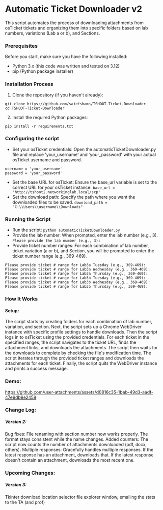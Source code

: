 # Automatic Ticket Downloader v2
This script automates the process of downloading attachments from osTicket tickets and organizing them into specific folders based on lab numbers, variations (Lab a or b), and Sections.


### Prerequisites
Before you start, make sure you have the following installed:
- Python 3.x (this code was written and tested on 3.12)
- pip (Python package installer)


### Installation Process
1. Clone the repository (if you haven't already):
  ```
  git clone https://github.com/saiefshams/TSHOOT-Ticket-Downloader
  cd TSHOOT-Ticket-Downloader
  ```
2. Install the required Python packages:
  ```
  pip install -r requirements.txt
  ```


### Configuring the script
- Set your osTicket credentials:
Open the automaticTicketDownloader.py file and replace 'your_username' and 'your_password' with your actual osTicket username and password.
```
username = 'your_username'
password = 'your_password'
```
- Set the base URL for osTicket:
Ensure the base_url variable is set to the correct URL for your osTicket instance.
```base_url = 'http://tshoot2.networkinglab.local/scp'```
- Set the download path:
Specify the path where you want the downloaded files to be saved.
```download_path = "C:\\Users\\username\\Downloads"```


### Running the Script
- Run the script:
```python automaticTicketDownloader.py```
- Provide the lab number:
When prompted, enter the lab number (e.g., 3).
```Please provide the lab number (e.g., 3):```
- Provide ticket number ranges:
For each combination of lab number, ticket variation (a or b), and Section, you will be prompted to enter the ticket number range (e.g., 369-469).
```
Please provide ticket # range for Lab3a Tuesday (e.g., 369-469):
Please provide ticket # range for Lab3a Wednesday (e.g., 369-469):
Please provide ticket # range for Lab3a Thursday (e.g., 369-469):
Please provide ticket # range for Lab3b Tuesday (e.g., 369-469):
Please provide ticket # range for Lab3b Wednesday (e.g., 369-469):
Please provide ticket # range for Lab3b Thursday (e.g., 369-469):
```


### How It Works

#### Setup:

The script starts by creating folders for each combination of lab number, variation, and section. Next, the script sets up a Chrome WebDriver instance with specific profile settings to handle downloads. Then the script logs in to osTicket using the provided credentials.
For each ticket in the specified ranges, the script navigates to the ticket URL, finds the attachment links, and downloads the attachments. The script then waits for the downloads to complete by checking the file's modification time. 
The script iterates through the provided ticket ranges and downloads the attachments for each ticket. Finally, the script quits the WebDriver instance and prints a success message.


### Demo:
https://github.com/user-attachments/assets/d0816c35-1bab-49d3-aadf-47e9db9e2459

### Change Log:
##### Version 2:
Bug fixes: File renaming with section number now works properly. The format stays consistent while the name changes.
Added counters: The script now counts the number of attachments downloaded (pdf, docx, others).
Multiple responses: Gracefully handles multiple responses. If the latest response has an attachment, downloads that. If the latest response doesn't contain an attachment, downloads the most recent one.

### Upcoming Changes:
##### Version 3:
Tkinter download location selector file explorer window, emailing the stats to the TA (and prof)
